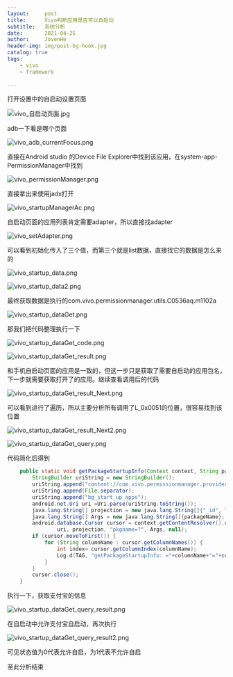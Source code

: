 ```yaml
---
layout:     post
title:      Vivo判断应用是否可以自启动
subtitle:   系统分析
date:       2021-04-25
author:     JovenHe
header-img: img/post-bg-hook.jpg
catalog: true
tags:
    - vivo
	- framework
    
---
```


打开设置中的自启动设置页面

![vivo_自启动页面.jpg](https://i.loli.net/2021/06/17/fyD54EA6FaLpgXS.jpg)

adb一下看是哪个页面

![vivo_adb_currentFocus.png](https://i.loli.net/2021/06/17/7pxPTmLWUb6HynA.jpg)

直接在Android studio 的Device File Explorer中找到该应用，在system-app-PermissionManager中找到

![vivo_permissionManager.png](https://i.loli.net/2021/06/17/LsnvTMiQ24qIeED.jpg)

直接拿出来使用jadx打开

![vivo_startupManagerAc.png](https://i.loli.net/2021/06/17/Q5wASgjlKvHJpFq.jpg)

自启动页面的应用列表肯定需要adapter，所以直接找adapter

![vivo_setAdapter.png](https://i.loli.net/2021/06/17/Ia74dkgWKcNAZeB.jpg)

可以看到初始化传入了三个值，而第三个就是list数据，直接找它的数据是怎么来的

![vivo_startup_data.png](https://i.loli.net/2021/06/17/ABjVhmQF9NCxLzw.jpg)

![vivo_startup_data2.png](https://i.loli.net/2021/06/17/Ix7fGdkJHvoC2EM.jpg)

最终获取数据是执行的com.vivo.permissionmanager.utils.C0536aq.m1102a

![vivo_startup_dataGet.png](https://i.loli.net/2021/06/17/dAHRZqI9tNfJ163.jpg)

那我们把代码整理执行一下

![vivo_startup_dataGet_code.png](https://i.loli.net/2021/06/17/gUCYy7haoKqpdct.jpg)

![vivo_startup_dataGet_result.png](https://i.loli.net/2021/06/17/6tmn4pbgATFO718.jpg)

和手机自启动页面的应用是一致的，但这一步只是获取了需要自启动的应用包名，下一步就需要获取打开了的应用。继续查看调用后的代码

![vivo_startup_dataGet_result_Next.png](https://i.loli.net/2021/06/17/iesYPIlTX4tvW8b.jpg)

可以看到进行了遍历，所以主要分析所有调用了L_0x0051的位置，很容易找到该位置

![vivo_startup_dataGet_result_Next2.png](https://i.loli.net/2021/06/17/EcCGlLpD3vPySIb.jpg)

![vivo_startup_dataGet_query.png](https://i.loli.net/2021/06/17/E1HKcgP3tYRJIb4.jpg)

代码简化后得到

```java
    public static void getPackageStartupInfo(Context context, String packageName){
        StringBuilder uriString = new StringBuilder();
        uriString.append("content://com.vivo.permissionmanager.provider.permission");
        uriString.append(File.separator);
        uriString.append("bg_start_up_apps");
        android.net.Uri uri =Uri.parse(uriString.toString());
        java.lang.String[] projection = new java.lang.String[]{"_id", "pkgname", "pkguid", "setbyuser", "currentstate"};
        java.lang.String[] Args = new java.lang.String[]{packageName};
        android.database.Cursor cursor = context.getContentResolver().query(
                uri, projection, "pkgname=?", Args, null);
        if (cursor.moveToFirst()) {
            for (String columnName : cursor.getColumnNames()) {
                int index= cursor.getColumnIndex(columnName);
                Log.d(TAG, "getPackageStartupInfo: ="+columnName+"="+cursor.getString(index));
            }
        }
        cursor.close();
    }
```

执行一下，获取支付宝的信息

![vivo_startup_dataGet_query_result.png](https://i.loli.net/2021/06/17/jJMnUC2Ha5z6mDp.jpg)

在自启动中允许支付宝自启动，再次执行

![vivo_startup_dataGet_query_result2.png](https://i.loli.net/2021/06/17/JXBAg5vkrQKR1af.jpg)

可见状态值为0代表允许自启，为1代表不允许自启

至此分析结束